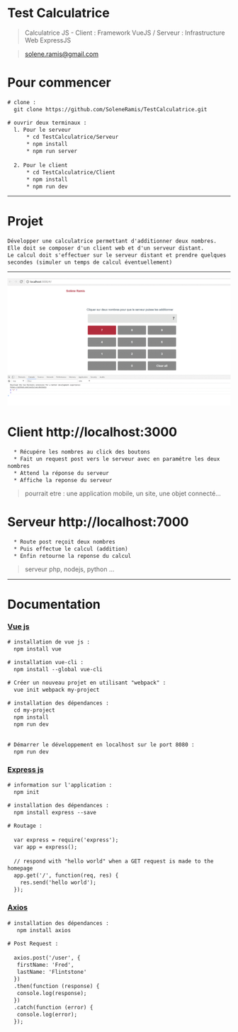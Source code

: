 # Test Calculatrice

> Calculatrice JS - Client : Framework VueJS / Serveur : Infrastructure Web ExpressJS

> solene.ramis@gmail.com

# Pour commencer

````
# clone :
  git clone https://github.com/SoleneRamis/TestCalculatrice.git
````

````
# ouvrir deux terminaux :
  l. Pour le serveur
      * cd TestCalculatrice/Serveur
      * npm install
      * npm run server

  2. Pour le client
      * cd TestCalculatrice/Client
      * npm install
      * npm run dev
````

<hr>


# Projet

````
Développer une calculatrice permettant d'additionner deux nombres.
Elle doit se composer d'un client web et d'un serveur distant.
Le calcul doit s'effectuer sur le serveur distant et prendre quelques secondes (simuler un temps de calcul éventuellement)
````

<hr>

![GifView](imgs/gifView.gif)

# Client http://localhost:3000

````
  * Récupére les nombres au click des boutons
  * Fait un request post vers le serveur avec en paramétre les deux nombres
  * Attend la réponse du serveur
  * Affiche la reponse du serveur
````
> pourrait etre : une application mobile, un site, une objet connecté...

# Serveur http://localhost:7000

````
  * Route post reçoit deux nombres
  * Puis effectue le calcul (addition)
  * Enfin retourne la reponse du calcul
````
> serveur php, nodejs, python ...

<hr>

# Documentation

### [Vue js](https://vuejs.org/)

````
# installation de vue js :
  npm install vue
````
````
# installation vue-cli :
  npm install --global vue-cli
````
````
# Créer un nouveau projet en utilisant "webpack" :
  vue init webpack my-project
````
````
# installation des dépendances :
  cd my-project
  npm install
  npm run dev
````
````

# Démarrer le développement en localhost sur le port 8080 :
  npm run dev
````

### [Express js](http://expressjs.com/fr/)

````
# information sur l'application :
  npm init
````
````
# installation des dépendances :
  npm install express --save
````
````
# Routage :

  var express = require('express');
  var app = express();

  // respond with "hello world" when a GET request is made to the homepage
  app.get('/', function(req, res) {
    res.send('hello world');
  });
````

### [Axios](https://www.npmjs.com/package/axios)
````
# installation des dépendances :
   npm install axios
````

````
# Post Request :

  axios.post('/user', {
   firstName: 'Fred',
   lastName: 'Flintstone'
  })
  .then(function (response) {
   console.log(response);
  })
  .catch(function (error) {
   console.log(error);
  });
````
